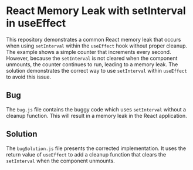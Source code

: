 # React Memory Leak with setInterval in useEffect

This repository demonstrates a common React memory leak that occurs when using `setInterval` within the `useEffect` hook without proper cleanup.  The example shows a simple counter that increments every second.  However, because the `setInterval` is not cleared when the component unmounts, the counter continues to run, leading to a memory leak.  The solution demonstrates the correct way to use `setInterval` within `useEffect` to avoid this issue.

## Bug
The `bug.js` file contains the buggy code which uses `setInterval` without a cleanup function.  This will result in a memory leak in the React application.

## Solution
The `bugSolution.js` file presents the corrected implementation.  It uses the return value of `useEffect` to add a cleanup function that clears the `setInterval` when the component unmounts.